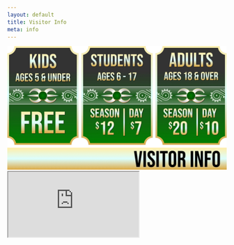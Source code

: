 ```yaml
---
layout: default
title: Visitor Info
meta: info
---
```

<section class="diamond-bg7">
    <div class="container">
        <img src="../assets/img/info-banner.webp" class="img-fluid d-none d-md-block">
        <!--<img src="../assets/img/info-banner02.webp" class="img-fluid d-block d-md-none">-->
        <div class="ratio ratio-16x9">
            <iframe src="https://www.google.com/maps/d/embed?mid=1e6Nvl9pSDrBdsh-9WWbGf3-QLdrcyGsm&ehbc=2E312F"></iframe>
        </div>
    </div>
</section>
